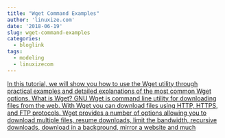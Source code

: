 ```yaml
---
title: "Wget Command Examples"
author: 'linuxize.com'
date: '2018-06-19'
slug: wget-command-examples
categories:
  - bloglink
tags:
  - modeling
  - linuxizecom
---
```


[In this tutorial, we will show you how to use the Wget utility through practical examples and detailed explanations of the most common Wget options. What is Wget? GNU Wget is command line utility for downloading files from the web. With Wget you can download files using HTTP, HTTPS, and FTP protocols. Wget provides a number of options allowing you to download multiple files, resume downloads, limit the bandwidth, recursive downloads, download in a background, mirror a website and much<i class="fas fa-external-link-alt"></i>](https://linuxize.com/post/wget-command-examples/)

